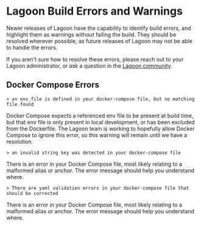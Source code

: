 # Lagoon Build Errors and Warnings

Newer releases of Lagoon have the capability to identify build errors, and highlight them as warnings without failing the build. They should be resolved wherever possible, as future releases of Lagoon may not be able to handle the errors.

If you aren't sure how to resolve these errors, please reach out to your Lagoon administrator, or ask a question in the [Lagoon community](../community/discord.md).

## Docker Compose Errors

``` shell title="Lagoon Build output indicating env_file error"
> an env_file is defined in your docker-compose file, but no matching file found
```
Docker Compose expects a referenced env file to be present at build time, but that env file is only present in local development, or has been excluded from the Dockerfile. The Lagoon team is working to hopefully allow Docker Compose to ignore this error, so this warning will remain until we have a resolution.

``` shell title="Lagoon Build output indicating string key error"
> an invalid string key was detected in your docker-compose file
```
There is an error in your Docker Compose file, most likely relating to a malformed alias or anchor. The error message should help you understand where.

``` shell title="Lagoon Build output indicating yaml validation error"
> There are yaml validation errors in your docker-compose file that should be corrected
```
There is an error in your Docker Compose file, most likely relating to a malformed alias or anchor. The error message should help you understand where.
